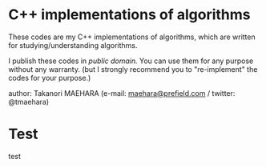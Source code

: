# C++ implementations of algorithms

These codes are my C++ implementations of algorithms, 
which are written for studying/understanding algorithms.

I publish these codes in *public domain.*
You can use them for any purpose without any warranty.
(but I strongly recommend you to "re-implement" the codes for your purpose.)


author: Takanori MAEHARA (e-mail: maehara@prefield.com / twitter: @tmaehara)


# Test

test
